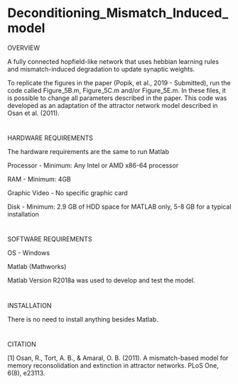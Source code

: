 # Deconditioning_Mismatch_Induced_model

OVERVIEW

A fully connected hopfield-like network that uses hebbian learning rules and mismatch-induced degradation to update synaptic weights. 

To replicate the figures in the paper (Popik, et al., 2019 - Submitted), run the code called Figure_5B.m, Figure_5C.m and/or Figure_5E.m. In these files, it is possible to change all parameters described in the paper.
This code was developed as an adaptation of the attractor network model described in Osan et al. (2011).
 
#
HARDWARE REQUIREMENTS

The hardware requirements are the same to run Matlab

Processor - Minimum: Any Intel or AMD x86-64 processor

RAM - Minimum: 4GB

Graphic Video - No specific graphic card

Disk - Minimum: 2.9 GB of HDD space for MATLAB only, 5-8 GB for a typical installation

#
SOFTWARE REQUIREMENTS

OS - Windows

Matlab (Mathworks)

Matlab Version R2018a was used to develop and test the model.


#
INSTALLATION

There is no need to install anything besides Matlab.


#
CITATION

[1] Osan, R., Tort, A. B., & Amaral, O. B. (2011). A mismatch-based model for memory reconsolidation and extinction in attractor networks. PLoS One, 6(8), e23113.
